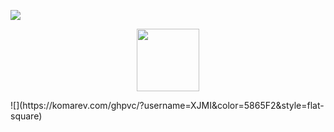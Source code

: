 ![](https://komarev.com/ghpvc/?username=XJMI&color=5865F2&style=flat-square)


<p align="center"><img src="https://s3.us-west-1.wasabisys.com/gifcord/undefined-522-860441.gif" width="100"/> </p>
![](https://komarev.com/ghpvc/?username=XJMI&color=5865F2&style=flat-square)

